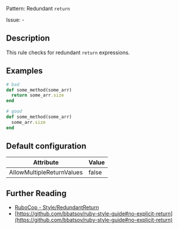 Pattern: Redundant `return`

Issue: -

## Description

This rule checks for redundant `return` expressions.

## Examples

```ruby
# bad
def some_method(some_arr)
  return some_arr.size
end

# good
def some_method(some_arr)
  some_arr.size
end
```

## Default configuration

Attribute | Value
--- | ---
AllowMultipleReturnValues | false

## Further Reading

* [RuboCop - Style/RedundantReturn](https://docs.rubocop.org/rubocop/cops_style.html#styleredundantreturn)
* [https://github.com/bbatsov/ruby-style-guide#no-explicit-return](https://github.com/bbatsov/ruby-style-guide#no-explicit-return)
